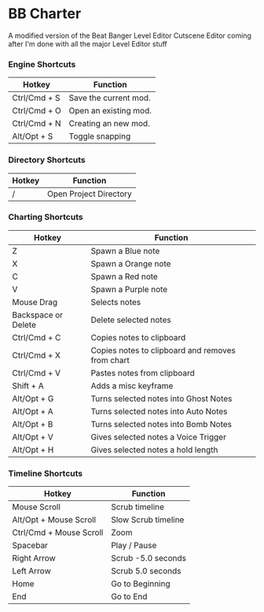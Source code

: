 # BB Charter

A modified version of the Beat Banger Level Editor
Cutscene Editor coming after I'm done with all the major Level Editor stuff

### Engine Shortcuts
| Hotkey | Function |
| ------ | ------ |
|Ctrl/Cmd + S|Save the current mod.|
|Ctrl/Cmd + O|Open an existing mod.|
|Ctrl/Cmd + N|Creating an new mod.|
|Alt/Opt + S|Toggle snapping|
### Directory Shortcuts
| Hotkey | Function |
| ------ | ------ |
|/|Open Project Directory|
### Charting Shortcuts
| Hotkey | Function |
| ------ | ------ |
|Z|Spawn a Blue note|
|X|Spawn a Orange note|
|C|Spawn a Red note|
|V|Spawn a Purple note|
|Mouse Drag|Selects notes|
|Backspace or Delete|Delete selected notes|
|Ctrl/Cmd + C|Copies notes to clipboard|
|Ctrl/Cmd + X|Copies notes to clipboard and removes from chart|
|Ctrl/Cmd + V|Pastes notes from clipboard|
|Shift + A|Adds a misc keyframe|
|Alt/Opt + G|Turns selected notes into Ghost Notes|
|Alt/Opt + A|Turns selected notes into Auto Notes|
|Alt/Opt + B|Turns selected notes into Bomb Notes|
|Alt/Opt + V|Gives selected notes a Voice Trigger|
|Alt/Opt + H|Gives selected notes a hold length|
### Timeline Shortcuts
| Hotkey | Function |
| ------ | ------ |
|Mouse Scroll|Scrub timeline|
|Alt/Opt + Mouse Scroll|Slow Scrub timeline|
|Ctrl/Cmd + Mouse Scroll|Zoom|
|Spacebar|Play / Pause|
|Right Arrow|Scrub -5.0 seconds|
|Left Arrow|Scrub 5.0 seconds|
|Home|Go to Beginning|
|End|Go to End|
